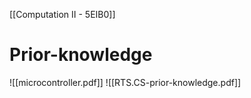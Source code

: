 [[Computation II - 5EIB0]]
# Prior-knowledge
![[microcontroller.pdf]]
![[RTS.CS-prior-knowledge.pdf]]